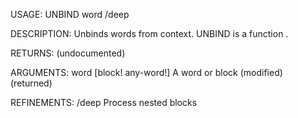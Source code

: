 USAGE:
     UNBIND word /deep

DESCRIPTION:
     Unbinds words from context.
     UNBIND is a function .

RETURNS:
    (undocumented)

ARGUMENTS:
    word [block! any-word!]
        A word or block (modified) (returned)

REFINEMENTS:
    /deep
        Process nested blocks
